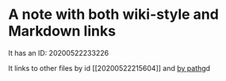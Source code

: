 # A note with both wiki-style and Markdown links

It has an ID: 20200522233226

It links to other files by id [[20200522215604]] and [by path](./leaf-note.md)gd
